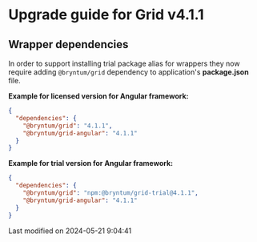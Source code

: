 # Upgrade guide for Grid v4.1.1

## Wrapper dependencies

In order to support installing trial package alias for wrappers they now require adding `@bryntum/grid` dependency to
application's **package.json** file.

**Example for licensed version for Angular framework:**

```json
{
  "dependencies": {
    "@bryntum/grid": "4.1.1",
    "@bryntum/grid-angular": "4.1.1"
  }
}
```

**Example for trial version for Angular framework:**

```json
{
  "dependencies": {
    "@bryntum/grid": "npm:@bryntum/grid-trial@4.1.1",
    "@bryntum/grid-angular": "4.1.1"
  }
}
```


<p class="last-modified">Last modified on 2024-05-21 9:04:41</p>